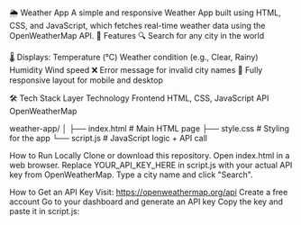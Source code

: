 🌦️ Weather App
A simple and responsive Weather App built using HTML, CSS, and JavaScript, which fetches real-time weather data using the OpenWeatherMap API.
📌 Features
🔍 Search for any city in the world

🌡️ Displays:
Temperature (°C)
Weather condition (e.g., Clear, Rainy)
Humidity
Wind speed
❌ Error message for invalid city names
📱 Fully responsive layout for mobile and desktop

🛠️ Tech Stack
Layer	Technology
Frontend	HTML, CSS, JavaScript
API	OpenWeatherMap

weather-app/
│
├── index.html       # Main HTML page
├── style.css        # Styling for the app
└── script.js        # JavaScript logic + API call

How to Run Locally
Clone or download this repository.
Open index.html in a web browser.
Replace YOUR_API_KEY_HERE in script.js with your actual API key from OpenWeatherMap.
Type a city name and click "Search".

How to Get an API Key
Visit: https://openweathermap.org/api
Create a free account
Go to your dashboard and generate an API key
Copy the key and paste it in script.js:

